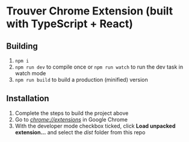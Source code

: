 # Trouver Chrome Extension (built with TypeScript + React)

## Building

1.  `npm i`
1.  `npm run dev` to compile once or `npm run watch` to run the dev task in watch mode
1.  `npm run build` to build a production (minified) version

## Installation

1.  Complete the steps to build the project above
1.  Go to [_chrome://extensions_](chrome://extensions) in Google Chrome
1.  With the developer mode checkbox ticked, click **Load unpacked extension...** and select the _dist_ folder from this repo
